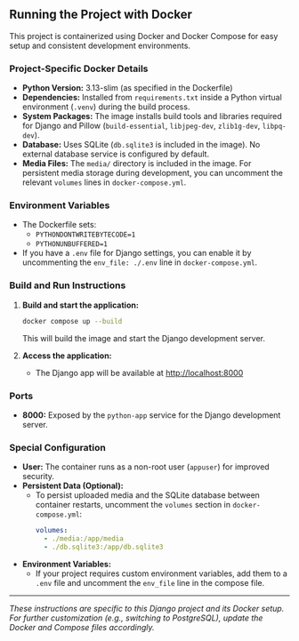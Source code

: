 ## Running the Project with Docker

This project is containerized using Docker and Docker Compose for easy setup and consistent development environments.

### Project-Specific Docker Details
- **Python Version:** 3.13-slim (as specified in the Dockerfile)
- **Dependencies:** Installed from `requirements.txt` inside a Python virtual environment (`.venv`) during the build process.
- **System Packages:** The image installs build tools and libraries required for Django and Pillow (`build-essential`, `libjpeg-dev`, `zlib1g-dev`, `libpq-dev`).
- **Database:** Uses SQLite (`db.sqlite3` is included in the image). No external database service is configured by default.
- **Media Files:** The `media/` directory is included in the image. For persistent media storage during development, you can uncomment the relevant `volumes` lines in `docker-compose.yml`.

### Environment Variables
- The Dockerfile sets:
  - `PYTHONDONTWRITEBYTECODE=1`
  - `PYTHONUNBUFFERED=1`
- If you have a `.env` file for Django settings, you can enable it by uncommenting the `env_file: ./.env` line in `docker-compose.yml`.

### Build and Run Instructions
1. **Build and start the application:**
   ```sh
   docker compose up --build
   ```
   This will build the image and start the Django development server.

2. **Access the application:**
   - The Django app will be available at [http://localhost:8000](http://localhost:8000)

### Ports
- **8000:** Exposed by the `python-app` service for the Django development server.

### Special Configuration
- **User:** The container runs as a non-root user (`appuser`) for improved security.
- **Persistent Data (Optional):**
  - To persist uploaded media and the SQLite database between container restarts, uncomment the `volumes` section in `docker-compose.yml`:
    ```yaml
    volumes:
      - ./media:/app/media
      - ./db.sqlite3:/app/db.sqlite3
    ```
- **Environment Variables:**
  - If your project requires custom environment variables, add them to a `.env` file and uncomment the `env_file` line in the compose file.

---

*These instructions are specific to this Django project and its Docker setup. For further customization (e.g., switching to PostgreSQL), update the Docker and Compose files accordingly.*
